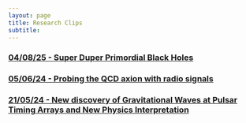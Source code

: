 ```yaml
---
layout: page
title: Research Clips
subtitle:
---
```


### [04/08/25 - Super Duper Primordial Black Holes](https://rzferreira.github.io/utopolis/2025-08-04-SuperDooperPBHsFromAxions/)
### [05/06/24 - Probing the QCD axion with radio signals](https://rzferreira.github.io/utopolis/2024-06-05-ResearchClip-RadioSignalsQCDAxionConversionAroundPBH/)
### [21/05/24 - New discovery of Gravitational Waves at Pulsar Timing Arrays and New Physics Interpretation](https://rzferreira.github.io/utopolis/2024-05-21-ResearchClip-GWsAtPTAs/)
